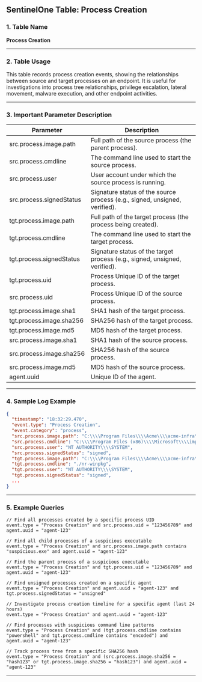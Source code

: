 ## SentinelOne Table: Process Creation

### 1. Table Name
**Process Creation**

---

### 2. Table Usage
This table records process creation events, showing the relationships between source and target processes on an endpoint. It is useful for investigations into process tree relationships, privilege escalation, lateral movement, malware execution, and other endpoint activities.

---

### 3. Important Parameter Description

| Parameter                     | Description                                                                                  |
|-------------------------------|----------------------------------------------------------------------------------------------|
| src.process.image.path        | Full path of the source process (the parent process).                                        |
| src.process.cmdline           | The command line used to start the source process.                                           |
| src.process.user              | User account under which the source process is running.                                      |
| src.process.signedStatus      | Signature status of the source process (e.g., signed, unsigned, verified).                   |
| tgt.process.image.path        | Full path of the target process (the process being created).                                 |
| tgt.process.cmdline           | The command line used to start the target process.                                           |
| tgt.process.signedStatus      | Signature status of the target process (e.g., signed, unsigned, verified).                   |
| tgt.process.uid               | Process Unique ID of the target process.                                                     |
| src.process.uid               | Process Unique ID of the source process.                                                     |
| tgt.process.image.sha1        | SHA1 hash of the target process.                                                             |
| tgt.process.image.sha256      | SHA256 hash of the target process.                                                           |
| tgt.process.image.md5         | MD5 hash of the target process.                                                              |
| src.process.image.sha1        | SHA1 hash of the source process.                                                             |
| src.process.image.sha256      | SHA256 hash of the source process.                                                           |
| src.process.image.md5         | MD5 hash of the source process.                                                              |
| agent.uuid                    | Unique ID of the agent.                                                                      |

---

### 4. Sample Log Example

```json
{
  "timestamp": "18:32:29.470",
  "event.type": "Process Creation",
  "event.category": "process",
  "src.process.image.path": "C:\\\\Program Files\\\\Acme\\\\acme-infra\\\\acme-infra.exe",
  "src.process.cmdline": "C:\\\\Program Files (x86)\\\\Microsoft\\\\important_stuff\\\\stuff.EXE\\\\",
  "src.process.user": "NT AUTHORITY\\\\SYSTEM",
  "src.process.signedStatus": "signed",
  "tgt.process.image.path": "C:\\\\Program Files\\\\Acme\\\\acme-infra\\\\acme-integrations\\\\nr-winpkg.exe",
  "tgt.process.cmdline": "./nr-winpkg",
  "tgt.process.user": "NT AUTHORITY\\\\SYSTEM",
  "tgt.process.signedStatus": "signed",
  ...
}
```

---

### 5. Example Queries

```xql
// Find all processes created by a specific process UID
event.type = "Process Creation" and src.process.uid = "123456789" and agent.uuid = "agent-123"

// Find all child processes of a suspicious executable
event.type = "Process Creation" and src.process.image.path contains "suspicious.exe" and agent.uuid = "agent-123"

// Find the parent process of a suspicious executable
event.type = "Process Creation" and tgt.process.uid = "123456789" and agent.uuid = "agent-123"

// Find unsigned processes created on a specific agent
event.type = "Process Creation" and agent.uuid = "agent-123" and tgt.process.signedStatus = "unsigned"

// Investigate process creation timeline for a specific agent (last 24 hours)
event.type = "Process Creation" and agent.uuid = "agent-123"

// Find processes with suspicious command line patterns
event.type = "Process Creation" and (tgt.process.cmdline contains "powershell" and tgt.process.cmdline contains "encoded") and agent.uuid = "agent-123"

// Track process tree from a specific SHA256 hash
event.type = "Process Creation" and (src.process.image.sha256 = "hash123" or tgt.process.image.sha256 = "hash123") and agent.uuid = "agent-123"
```

---
